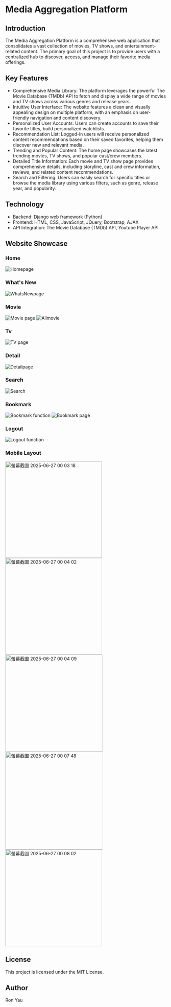 # Media Aggregation Platform

## Introduction
The Media Aggregation Platform is a comprehensive web application that consolidates a vast collection of movies, TV shows, and entertainment-related content. 
The primary goal of this project is to provide users with a centralized hub to discover, access, and manage their favorite media offerings.

## Key Features
- Comprehensive Media Library: The platform leverages the powerful The Movie Database (TMDb) API to fetch and display a wide range of movies and TV shows across various genres and release years.
- Intuitive User Interface: The website features a clean and visually appealing design on multiple platform, with an emphasis on user-friendly navigation and content discovery.
- Personalized User Accounts: Users can create accounts to save their favorite titles, build personalized watchlists.
- Recommendation List: Logged-in users will receive personalized content recommendations based on their saved favorites, helping them discover new and relevant media.
- Trending and Popular Content: The home page showcases the latest trending movies, TV shows, and popular cast/crew members.
- Detailed Title Information: Each movie and TV show page provides comprehensive details, including storyline, cast and crew information, reviews, and related content recommendations.
- Search and Filtering: Users can easily search for specific titles or browse the media library using various filters, such as genre, release year, and popularity.

## Technology
- Backend: Django web framework (Python)
- Frontend: HTML, CSS, JavaScript, JQuery, Bootstrap, AJAX
- API Integration: The Movie Database (TMDb) API, Youtube Player API

## Website Showcase
### Home
![Homepage](https://github.com/amRon15/Media-Webapp/assets/109853249/cc4c9fc8-c978-4c3e-bfb4-615d0bf79569)

### What's New
![WhatsNewpage](https://github.com/amRon15/Media-Webapp/assets/109853249/9a9de53b-bf05-4fbe-a792-6a0370528ce9)

### Movie
![Movie page](https://github.com/amRon15/Media-Webapp/assets/109853249/99da468c-9842-4fc6-ac64-6f7e74d34eb3) ![Allmovie](https://github.com/amRon15/Media-Webapp/assets/109853249/57a6c935-7dd6-455f-af1e-21625d6aa16b)

### Tv
![TV page](https://github.com/amRon15/Media-Webapp/assets/109853249/d3db6592-7743-40ce-88c1-0832c49c7645)

### Detail
![Detailpage](https://github.com/amRon15/Media-Webapp/assets/109853249/39bb7cf1-b9a2-43e8-a447-89a4080a8467)

### Search
![Search](https://github.com/amRon15/Media-Webapp/assets/109853249/7da3371c-6ff8-48dc-93a4-570146fbe8fc)

### Bookmark
![Bookmark function](https://github.com/amRon15/Media-Webapp/assets/109853249/80844921-2604-42f3-8737-324f501fbe02)
![Bookmark page](https://github.com/amRon15/Media-Webapp/assets/109853249/bfc453cc-68dd-4cd4-b5be-ca9699524c89)

### Logout
![Logout function](https://github.com/amRon15/Media-Webapp/assets/109853249/149062ee-ad5e-4f60-8f53-ec2a1ec7dd01)

### Mobile Layout
<img width="302" alt="螢幕截圖 2025-06-27 00 03 18" src="https://github.com/user-attachments/assets/593f10e7-1d27-4599-a5e6-76a60c812aeb" />
<img width="303" alt="螢幕截圖 2025-06-27 00 04 02" src="https://github.com/user-attachments/assets/1dba3ef0-e0c9-40f5-b054-22275c8cbad3" />
<img width="304" alt="螢幕截圖 2025-06-27 00 04 09" src="https://github.com/user-attachments/assets/4d7e5606-26ca-4b2f-9180-c629ef0440f0" />

<img width="306" alt="螢幕截圖 2025-06-27 00 07 48" src="https://github.com/user-attachments/assets/928d774d-f7c3-49cf-b412-aaa237e4e0ff" />
<img width="303" alt="螢幕截圖 2025-06-27 00 08 02" src="https://github.com/user-attachments/assets/95c9e049-a842-4edd-aacf-5fcb6b805aeb" />



## License
This project is licensed under the MIT License.

## Author
Ron Yau 
